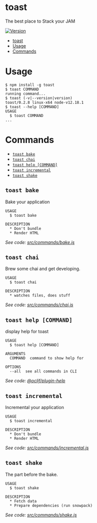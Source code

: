 # toast

The best place to Stack your JAM

[![Version](https://img.shields.io/npm/v/toast.svg)](https://npmjs.org/package/toast)

<!-- toc -->
* [toast](#toast)
* [Usage](#usage)
* [Commands](#commands)
<!-- tocstop -->

# Usage

<!-- usage -->
```sh-session
$ npm install -g toast
$ toast COMMAND
running command...
$ toast (-v|--version|version)
toast/0.2.8 linux-x64 node-v12.18.1
$ toast --help [COMMAND]
USAGE
  $ toast COMMAND
...
```
<!-- usagestop -->

# Commands

<!-- commands -->
* [`toast bake`](#toast-bake)
* [`toast chai`](#toast-chai)
* [`toast help [COMMAND]`](#toast-help-command)
* [`toast incremental`](#toast-incremental)
* [`toast shake`](#toast-shake)

## `toast bake`

Bake your application

```
USAGE
  $ toast bake

DESCRIPTION
  * Don't bundle
  * Render HTML
```

_See code: [src/commands/bake.js](https://github.com/ChristopherBiscardi/toast/blob/v0.2.8/src/commands/bake.js)_

## `toast chai`

Brew some chai and get developing.

```
USAGE
  $ toast chai

DESCRIPTION
  * watches files, does stuff
```

_See code: [src/commands/chai.js](https://github.com/ChristopherBiscardi/toast/blob/v0.2.8/src/commands/chai.js)_

## `toast help [COMMAND]`

display help for toast

```
USAGE
  $ toast help [COMMAND]

ARGUMENTS
  COMMAND  command to show help for

OPTIONS
  --all  see all commands in CLI
```

_See code: [@oclif/plugin-help](https://github.com/oclif/plugin-help/blob/v2.2.3/src/commands/help.ts)_

## `toast incremental`

Incremental your application

```
USAGE
  $ toast incremental

DESCRIPTION
  * Don't bundle
  * Render HTML
```

_See code: [src/commands/incremental.js](https://github.com/ChristopherBiscardi/toast/blob/v0.2.8/src/commands/incremental.js)_

## `toast shake`

The part before the bake.

```
USAGE
  $ toast shake

DESCRIPTION
  * Fetch data
  * Prepare dependencies (run snowpack)
```

_See code: [src/commands/shake.js](https://github.com/ChristopherBiscardi/toast/blob/v0.2.8/src/commands/shake.js)_
<!-- commandsstop -->
